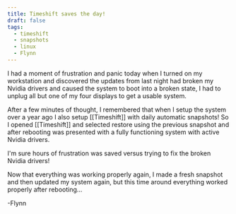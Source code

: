 ```yaml
---
title: Timeshift saves the day!
draft: false
tags:
  - timeshift
  - snapshots
  - linux
  - Flynn
---
```

I had a moment of frustration and panic today when I turned on my workstation and discovered the updates from last night had broken my Nvidia drivers and caused the system to boot into a broken state, I had to unplug all but one of my four displays to get a usable system.

After a few minutes of thought, I remembered that when I setup the system over a year ago I also setup [[Timeshift]] with daily automatic snapshots!  So I opened [[Timeshift]] and selected restore using the previous snapshot and after rebooting was presented with a fully functioning system with active Nvidia drivers.

I'm sure hours of frustration was saved versus trying to fix the broken Nvidia drivers!

Now that everything was working properly again, I made a fresh snapshot and then updated my system again, but this time around everything worked properly after rebooting...

-Flynn
